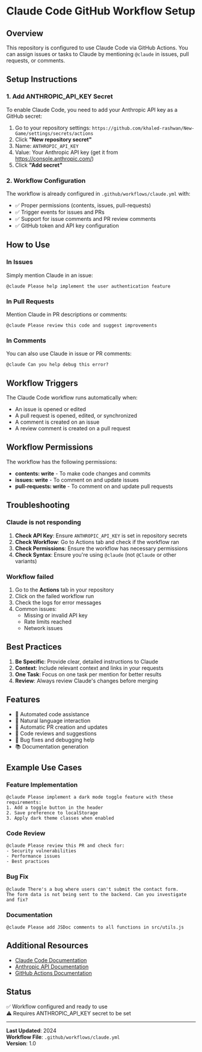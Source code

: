 # Claude Code GitHub Workflow Setup

## Overview

This repository is configured to use Claude Code via GitHub Actions. You can assign issues or tasks to Claude by mentioning `@claude` in issues, pull requests, or comments.

## Setup Instructions

### 1. Add ANTHROPIC_API_KEY Secret

To enable Claude Code, you need to add your Anthropic API key as a GitHub secret:

1. Go to your repository settings: `https://github.com/khaled-rashwan/New-Game/settings/secrets/actions`
2. Click **"New repository secret"**
3. Name: `ANTHROPIC_API_KEY`
4. Value: Your Anthropic API key (get it from https://console.anthropic.com/)
5. Click **"Add secret"**

### 2. Workflow Configuration

The workflow is already configured in `.github/workflows/claude.yml` with:

- ✅ Proper permissions (contents, issues, pull-requests)
- ✅ Trigger events for issues and PRs
- ✅ Support for issue comments and PR review comments
- ✅ GitHub token and API key configuration

## How to Use

### In Issues

Simply mention Claude in an issue:

```
@claude Please help implement the user authentication feature
```

### In Pull Requests

Mention Claude in PR descriptions or comments:

```
@claude Please review this code and suggest improvements
```

### In Comments

You can also use Claude in issue or PR comments:

```
@claude Can you help debug this error?
```

## Workflow Triggers

The Claude Code workflow runs automatically when:

- An issue is opened or edited
- A pull request is opened, edited, or synchronized
- A comment is created on an issue
- A review comment is created on a pull request

## Workflow Permissions

The workflow has the following permissions:

- **contents: write** - To make code changes and commits
- **issues: write** - To comment on and update issues
- **pull-requests: write** - To comment on and update pull requests

## Troubleshooting

### Claude is not responding

1. **Check API Key**: Ensure `ANTHROPIC_API_KEY` is set in repository secrets
2. **Check Workflow**: Go to Actions tab and check if the workflow ran
3. **Check Permissions**: Ensure the workflow has necessary permissions
4. **Check Syntax**: Ensure you're using `@claude` (not `@Claude` or other variants)

### Workflow failed

1. Go to the **Actions** tab in your repository
2. Click on the failed workflow run
3. Check the logs for error messages
4. Common issues:
   - Missing or invalid API key
   - Rate limits reached
   - Network issues

## Best Practices

1. **Be Specific**: Provide clear, detailed instructions to Claude
2. **Context**: Include relevant context and links in your requests
3. **One Task**: Focus on one task per mention for better results
4. **Review**: Always review Claude's changes before merging

## Features

- 🤖 Automated code assistance
- 💬 Natural language interaction
- 🔄 Automatic PR creation and updates
- 📝 Code reviews and suggestions
- 🐛 Bug fixes and debugging help
- 📚 Documentation generation

## Example Use Cases

### Feature Implementation
```
@claude Please implement a dark mode toggle feature with these requirements:
1. Add a toggle button in the header
2. Save preference to localStorage
3. Apply dark theme classes when enabled
```

### Code Review
```
@claude Please review this PR and check for:
- Security vulnerabilities
- Performance issues
- Best practices
```

### Bug Fix
```
@claude There's a bug where users can't submit the contact form. 
The form data is not being sent to the backend. Can you investigate and fix?
```

### Documentation
```
@claude Please add JSDoc comments to all functions in src/utils.js
```

## Additional Resources

- [Claude Code Documentation](https://github.com/anthropics/claude-code-action)
- [Anthropic API Documentation](https://docs.anthropic.com/)
- [GitHub Actions Documentation](https://docs.github.com/en/actions)

## Status

✅ Workflow configured and ready to use  
⚠️ Requires ANTHROPIC_API_KEY secret to be set  

---

**Last Updated**: 2024  
**Workflow File**: `.github/workflows/claude.yml`  
**Version**: 1.0
